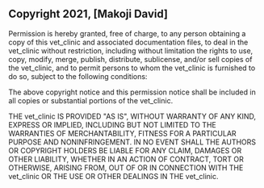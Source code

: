 ## Copyright 2021, [Makoji David]

Permission is hereby granted, free of charge, to any person obtaining a copy of this vet_clinic and associated documentation files, to deal in the vet_clinic without restriction, including without limitation the rights to use, copy, modify, merge, publish, distribute, sublicense, and/or sell copies of the vet_clinic, and to permit persons to whom the vet_clinic is furnished to do so, subject to the following conditions:

The above copyright notice and this permission notice shall be included in all copies or substantial portions of the vet_clinic.

THE vet_clinic IS PROVIDED "AS IS", WITHOUT WARRANTY OF ANY KIND, EXPRESS OR IMPLIED, INCLUDING BUT NOT LIMITED TO THE WARRANTIES OF MERCHANTABILITY, FITNESS FOR A PARTICULAR PURPOSE AND NONINFRINGEMENT. IN NO EVENT SHALL THE AUTHORS OR COPYRIGHT HOLDERS BE LIABLE FOR ANY CLAIM, DAMAGES OR OTHER LIABILITY, WHETHER IN AN ACTION OF CONTRACT, TORT OR OTHERWISE, ARISING FROM, OUT OF OR IN CONNECTION WITH THE vet_clinic OR THE USE OR OTHER DEALINGS IN THE vet_clinic.